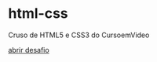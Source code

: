 # html-css
 Cruso de HTML5 e CSS3 do CursoemVideo

<a href="https://viniicodes.github.io/html-css/desafios/d010/index.html">abrir desafio</a>

